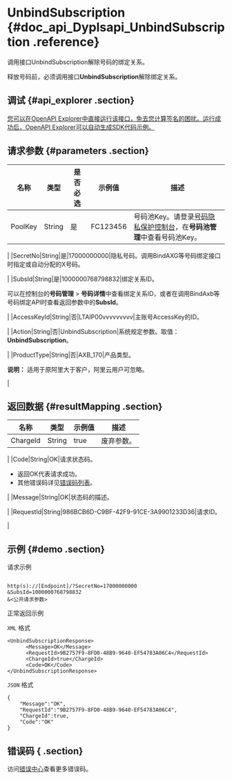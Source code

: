 # UnbindSubscription {#doc_api_Dyplsapi_UnbindSubscription .reference}

调用接口UnbindSubscription解除号码的绑定关系。

释放号码前，必须调用接口**UnbindSubscription**解除绑定关系。

## 调试 {#api_explorer .section}

[您可以在OpenAPI Explorer中直接运行该接口，免去您计算签名的困扰。运行成功后，OpenAPI Explorer可以自动生成SDK代码示例。](https://api.aliyun.com/#product=Dyplsapi&api=UnbindSubscription&type=RPC&version=2017-05-25)

## 请求参数 {#parameters .section}

|名称|类型|是否必选|示例值|描述|
|--|--|----|---|--|
|PoolKey|String|是|FC123456|号码池Key。请登录[号码隐私保护控制台](https://dypls.console.aliyun.com/dypls.htm#/account)，在**号码池管理**中查看号码池Key。

 |
|SecretNo|String|是|17000000000|隐私号码。调用BindAXG等号码绑定接口时指定或自动分配的X号码。

 |
|SubsId|String|是|1000000768798832|绑定关系ID。

 可以在控制台的**号码管理** \> **号码详情**中查看绑定关系ID，或者在调用BindAxb等号码绑定API时查看返回参数中的**SubsId**。

 |
|AccessKeyId|String|否|LTAIP00vvvvvvvvv|主账号AccessKey的ID。

 |
|Action|String|否|UnbindSubscription|系统规定参数。取值：**UnbindSubscription**。

 |
|ProductType|String|否|AXB\_170|产品类型。

 **说明：** 适用于原阿里大于客户，阿里云用户可忽略。

 |

## 返回数据 {#resultMapping .section}

|名称|类型|示例值|描述|
|--|--|---|--|
|ChargeId|String|true|废弃参数。

 |
|Code|String|OK|请求状态码。

 -   返回OK代表请求成功。
-   其他错误码详见[错误码列表](~~109196~~)。

 |
|Message|String|OK|状态码的描述。

 |
|RequestId|String|986BCB6D-C9BF-42F9-91CE-3A9901233D36|请求ID。

 |

## 示例 {#demo .section}

请求示例

``` {#request_demo}

http(s)://[Endpoint]/?SecretNo=17000000000
&SubsId=1000000768798832
&<公共请求参数>

```

正常返回示例

`XML` 格式

``` {#xml_return_success_demo}
<UnbindSubscriptionResponse>
	  <Message>OK</Message>
	  <RequestId>9B2757F9-8FD0-48B9-9640-EF54783A06C4</RequestId>
	  <ChargeId>true</ChargeId>
	  <Code>OK</Code>
</UnbindSubscriptionResponse>
```

`JSON` 格式

``` {#json_return_success_demo}
{
	"Message":"OK",
	"RequestId":"9B2757F9-8FD0-48B9-9640-EF54783A06C4",
	"ChargeId":true,
	"Code":"OK"
}
```

## 错误码 { .section}

访问[错误中心](https://error-center.aliyun.com/status/product/Dyplsapi)查看更多错误码。

